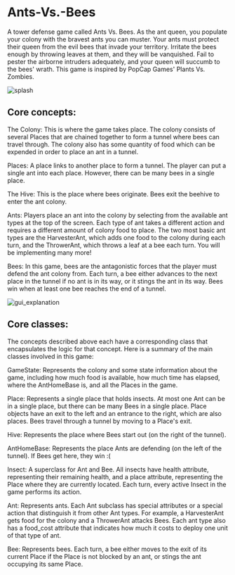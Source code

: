 # Ants-Vs.-Bees
A tower defense game called Ants Vs. Bees. As the ant queen, you populate your colony with the bravest ants you can muster. Your ants must protect their queen from the evil bees that invade your territory. Irritate the bees enough by throwing leaves at them, and they will be vanquished. Fail to pester the airborne intruders adequately, and your queen will succumb to the bees' wrath. This game is inspired by PopCap Games' Plants Vs. Zombies.

![splash](https://github.com/veryzenzain/Ants-Vs.-Bees/assets/24355252/1c187e8e-52b9-4b17-9d27-0044f4febff8)


## Core concepts:


The Colony: This is where the game takes place. The colony consists of several Places that are chained together to form a tunnel where bees can travel through. The colony also has some quantity of food which can be expended in order to place an ant in a tunnel.

Places: A place links to another place to form a tunnel. The player can put a single ant into each place. However, there can be many bees in a single place.

The Hive: This is the place where bees originate. Bees exit the beehive to enter the ant colony.

Ants: Players place an ant into the colony by selecting from the available ant types at the top of the screen. Each type of ant takes a different action and requires a different amount of colony food to place. The two most basic ant types are the HarvesterAnt, which adds one food to the colony during each turn, and the ThrowerAnt, which throws a leaf at a bee each turn. You will be implementing many more!

Bees: In this game, bees are the antagonistic forces that the player must defend the ant colony from. Each turn, a bee either advances to the next place in the tunnel if no ant is in its way, or it stings the ant in its way. Bees win when at least one bee reaches the end of a tunnel.

![gui_explanation](https://github.com/veryzenzain/Ants-Vs.-Bees/assets/24355252/ea40f9f0-0519-4d10-b5d5-6fcc0f162778)

## Core classes:


The concepts described above each have a corresponding class that encapsulates the logic for that concept. Here is a summary of the main classes involved in this game:

GameState: Represents the colony and some state information about the game, including how much food is available, how much time has elapsed, where the AntHomeBase is, and all the Places in the game.

Place: Represents a single place that holds insects. At most one Ant can be in a single place, but there can be many Bees in a single place. Place objects have an exit to the left and an entrance to the right, which are also places. Bees travel through a tunnel by moving to a Place's exit.

Hive: Represents the place where Bees start out (on the right of the tunnel).

AntHomeBase: Represents the place Ants are defending (on the left of the tunnel). If Bees get here, they win :(

Insect: A superclass for Ant and Bee. All insects have health attribute, representing their remaining health, and a place attribute, representing the Place where they are currently located. Each turn, every active Insect in the game performs its action.

Ant: Represents ants. Each Ant subclass has special attributes or a special action that distinguish it from other Ant types. For example, a HarvesterAnt gets food for the colony and a ThrowerAnt attacks Bees. Each ant type also has a food_cost attribute that indicates how much it costs to deploy one unit of that type of ant.

Bee: Represents bees. Each turn, a bee either moves to the exit of its current Place if the Place is not blocked by an ant, or stings the ant occupying its same Place.
